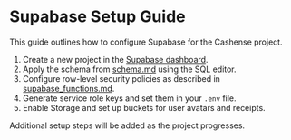 # Supabase Setup Guide

This guide outlines how to configure Supabase for the Cashense project.

1. Create a new project in the [Supabase dashboard](https://app.supabase.com/).
2. Apply the schema from [schema.md](schema.md) using the SQL editor.
3. Configure row-level security policies as described in [supabase_functions.md](supabase_functions.md).
4. Generate service role keys and set them in your `.env` file.
5. Enable Storage and set up buckets for user avatars and receipts.

Additional setup steps will be added as the project progresses.


